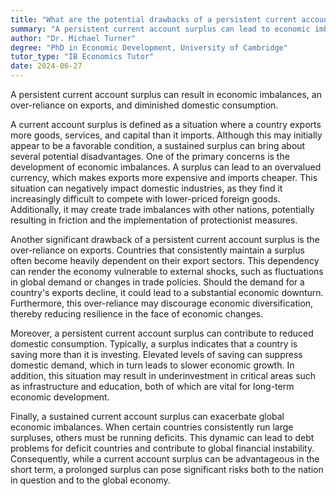 ```yaml
---
title: "What are the potential drawbacks of a persistent current account surplus?"
summary: "A persistent current account surplus can lead to economic imbalances, over-reliance on exports, and reduced domestic consumption."
author: "Dr. Michael Turner"
degree: "PhD in Economic Development, University of Cambridge"
tutor_type: "IB Economics Tutor"
date: 2024-06-27
---
```


A persistent current account surplus can result in economic imbalances, an over-reliance on exports, and diminished domestic consumption.

A current account surplus is defined as a situation where a country exports more goods, services, and capital than it imports. Although this may initially appear to be a favorable condition, a sustained surplus can bring about several potential disadvantages. One of the primary concerns is the development of economic imbalances. A surplus can lead to an overvalued currency, which makes exports more expensive and imports cheaper. This situation can negatively impact domestic industries, as they find it increasingly difficult to compete with lower-priced foreign goods. Additionally, it may create trade imbalances with other nations, potentially resulting in friction and the implementation of protectionist measures.

Another significant drawback of a persistent current account surplus is the over-reliance on exports. Countries that consistently maintain a surplus often become heavily dependent on their export sectors. This dependency can render the economy vulnerable to external shocks, such as fluctuations in global demand or changes in trade policies. Should the demand for a country's exports decline, it could lead to a substantial economic downturn. Furthermore, this over-reliance may discourage economic diversification, thereby reducing resilience in the face of economic changes.

Moreover, a persistent current account surplus can contribute to reduced domestic consumption. Typically, a surplus indicates that a country is saving more than it is investing. Elevated levels of saving can suppress domestic demand, which in turn leads to slower economic growth. In addition, this situation may result in underinvestment in critical areas such as infrastructure and education, both of which are vital for long-term economic development.

Finally, a sustained current account surplus can exacerbate global economic imbalances. When certain countries consistently run large surpluses, others must be running deficits. This dynamic can lead to debt problems for deficit countries and contribute to global financial instability. Consequently, while a current account surplus can be advantageous in the short term, a prolonged surplus can pose significant risks both to the nation in question and to the global economy.
    